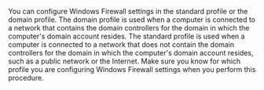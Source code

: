 <Token xmlns:xlink="http://www.w3.org/1999/xlink">You can configure Windows Firewall settings in the standard profile or the domain profile. The domain profile is used when a computer is connected to a network that contains the domain controllers for the domain in which the computer's domain account resides. The standard profile is used when a computer is connected to a network that does not contain the domain controllers for the domain in which the computer's domain account resides, such as a public network or the Internet. Make sure you know for which profile you are configuring Windows Firewall settings when you perform this procedure.</Token>
